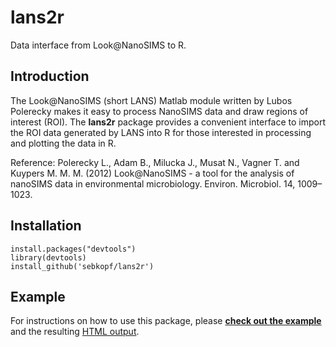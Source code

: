 lans2r
======

Data interface from Look@NanoSIMS to R.

## Introduction

The Look@NanoSIMS (short LANS) Matlab module written by Lubos Polerecky makes it easy to process NanoSIMS data and draw regions of interest (ROI). The **lans2r** package provides a convenient interface to import the ROI data generated by LANS into R for those interested in processing and plotting the data in R. 

Reference: Polerecky L., Adam B., Milucka J., Musat N., Vagner T. and Kuypers M. M. M. (2012) Look@NanoSIMS - a tool for the analysis of nanoSIMS data in environmental microbiology. Environ. Microbiol. 14, 1009–1023.

## Installation

```{r, eval=FALSE}
install.packages("devtools")
library(devtools)
install_github('sebkopf/lans2r')
```

## Example

For instructions on how to use this package, please **[check out the example](inst/doc/example.Rmd)** and the resulting [HTML output](https://rawgit.com/sebkopf/lans2r/master/inst/doc/example.html).
